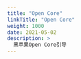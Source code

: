 ```yaml
---
title: "Open Core"
linkTitle: "Open Core"
weight: 1000
date: 2021-05-02
description: >
  黑苹果Open Core引导
---
```






